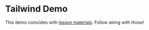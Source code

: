 # Tailwind Demo

This demo coincides with [lesson materials](https://github.com/SWIC-177/curriculum-content/blob/main/week-8.md#tailwind-refactor-%EF%B8%8F-example). Follow along with those!
